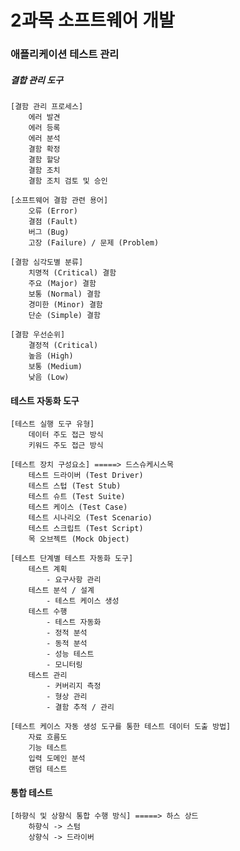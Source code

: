 2과목 소프트웨어 개발
=======================

### 애플리케이션 테스트 관리

##### 결합 관리 도구
    [결함 관리 프로세스]
        에러 발견
        에러 등록
        에러 분석
        결함 확정
        결함 할당
        결함 조치
        결함 조치 검토 및 승인

    [소프트웨어 결함 관련 용어]
        오류 (Error)
        결점 (Fault)
        버그 (Bug)
        고장 (Failure) / 문제 (Problem)

    [결함 심각도별 분류]
        치명적 (Critical) 결함
        주요 (Major) 결함
        보통 (Normal) 결함
        경미한 (Minor) 결함
        단순 (Simple) 결함

    [결함 우선순위]
        결정적 (Critical)
        높음 (High)
        보통 (Medium)
        낮음 (Low)

#### 테스트 자동화 도구
    [테스트 실행 도구 유형]
        데이터 주도 접근 방식
        키워드 주도 접근 방식

    [테스트 장치 구성요소] =====> 드스슈케시스목
        테스트 드라이버 (Test Driver)
        테스트 스텁 (Test Stub)
        테스트 슈트 (Test Suite)
        테스트 케이스 (Test Case)
        테스트 시나리오 (Test Scenario)
        테스트 스크립트 (Test Script)
        목 오브젝트 (Mock Object)

    [테스트 단계별 테스트 자동화 도구]
        테스트 계획
            - 요구사항 관리
        테스트 분석 / 설계
            - 테스트 케이스 생성
        테스트 수행
            - 테스트 자동화
            - 정적 분석
            - 동적 분석
            - 성능 테스트
            - 모니터링
        테스트 관리
            - 커버리지 측정
            - 형상 관리
            - 결함 추적 / 관리

    [테스트 케이스 자동 생성 도구를 통한 테스트 데이터 도출 방법]
        자료 흐름도
        기능 테스트
        입력 도메인 분석
        랜덤 테스트

#### 통합 테스트
    [하향식 및 상향식 통합 수행 방식] =====> 하스 상드
        하향식 -> 스텀
        상향식 -> 드라이버
